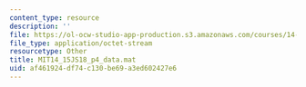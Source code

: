 ```yaml
---
content_type: resource
description: ''
file: https://ol-ocw-studio-app-production.s3.amazonaws.com/courses/14-15j-networks-spring-2018/af461924df74c130be69a3ed602427e6_MIT14_15JS18_p4_data.mat
file_type: application/octet-stream
resourcetype: Other
title: MIT14_15JS18_p4_data.mat
uid: af461924-df74-c130-be69-a3ed602427e6
---
```

